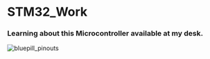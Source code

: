 # STM32_Work
### Learning about this Microcontroller available at my desk. 


![bluepill_pinouts](https://user-images.githubusercontent.com/54667428/131849416-d22f5283-5118-40bd-bea9-6914c1e4d04a.PNG)
